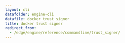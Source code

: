 ```yaml
---
layout: cli
datafolder: engine-cli
datafile: docker_trust_signer
title: docker trust signer
redirect_from:
  - /edge/engine/reference/commandline/trust_signer/
---
```

<!--
This page is automatically generated from Docker's source code. If you want to
suggest a change to the text that appears here, open a ticket or pull request
in the source repository on GitHub:

https://github.com/docker/cli
-->

